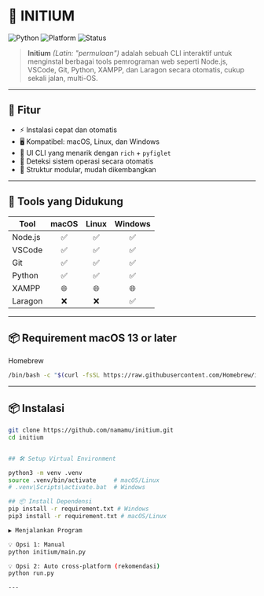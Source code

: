 # 💠 INITIUM

![Python](https://img.shields.io/badge/python-3.10+-blue?style=flat&logo=python)
![Platform](https://img.shields.io/badge/platform-macOS%20%7C%20Linux%20%7C%20Windows-green?style=flat&logo=windows)
![Status](https://img.shields.io/badge/status-active-brightgreen)

> **Initium** *(Latin: "permulaan")* adalah sebuah CLI interaktif untuk menginstal berbagai tools pemrograman web seperti Node.js, VSCode, Git, Python, XAMPP, dan Laragon secara otomatis, cukup sekali jalan, multi-OS.

---

## 🚀 Fitur

- ⚡ Instalasi cepat dan otomatis
- 🖥️ Kompatibel: macOS, Linux, dan Windows
- 🎨 UI CLI yang menarik dengan `rich` + `pyfiglet`
- 🤖 Deteksi sistem operasi secara otomatis
- 🔧 Struktur modular, mudah dikembangkan

---

## 🧪 Tools yang Didukung

| Tool       | macOS | Linux | Windows |
|------------|:-----:|:-----:|:-------:|
| Node.js    | ✅     | ✅     | ✅       |
| VSCode     | ✅     | ✅     | ✅       |
| Git        | ✅     | ✅     | ✅       |
| Python     | ✅     | ✅     | ✅       |
| XAMPP      | 🌐    | 🌐    | 🌐      |
| Laragon    | ❌     | ❌     | ✅       |

---

## 📦 Requirement macOS 13 or later
Homebrew
```bash
/bin/bash -c "$(curl -fsSL https://raw.githubusercontent.com/Homebrew/install/HEAD/install.sh)"
```
---

## 📦 Instalasi

```bash
git clone https://github.com/namamu/initium.git
cd initium


## 🛠 Setup Virtual Environment

python3 -m venv .venv
source .venv/bin/activate     # macOS/Linux
# .venv\Scripts\activate.bat  # Windows

## 📦 Install Dependensi
pip install -r requirement.txt # Windows
pip3 install -r requirement.txt # macOS/Linux

▶️ Menjalankan Program

💡 Opsi 1: Manual
python initium/main.py

💡 Opsi 2: Auto cross-platform (rekomendasi)
python run.py

---
